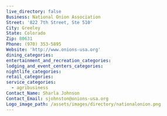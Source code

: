 ```yaml
---
live_directory: false
Business: National Onion Association
Street: '822 7th Street, Ste 510'
City: Greeley
State: Colorado
Zip: 80631
Phone: (970) 353-5895
Website: 'http://www.onions-usa.org'
dining_categories:
entertainment_and_recreation_categories:
lodging_and_event_centers_categories:
nightlife_categories:
retail_categories:
service_categories:
  - agribusiness
Contact_Name: Sharla Johnson
Contact_Email: sjohnston@onions-usa.org
Logo_image_path: /assets/images/directory/nationalonion.png
---
```


